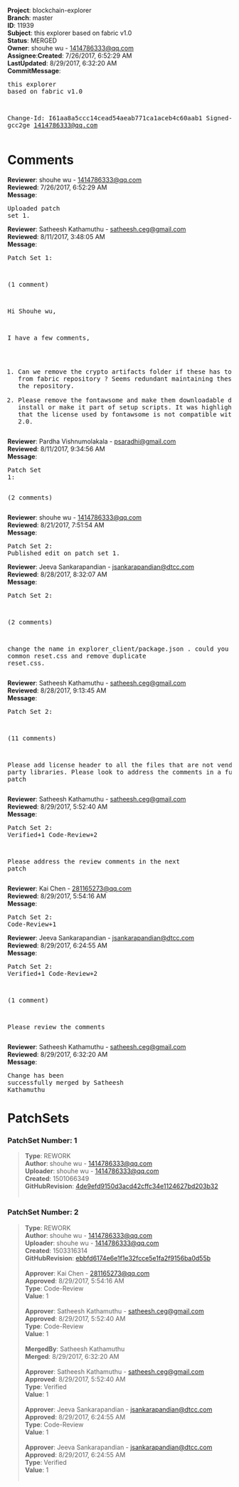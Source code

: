 <strong>Project</strong>: blockchain-explorer</br><strong>Branch</strong>: master<br><strong>ID</strong>: 11939<br><strong>Subject</strong>: this explorer based on fabric v1.0<br><strong>Status</strong>: MERGED<br><strong>Owner</strong>: shouhe wu - 1414786333@qq.com<br><strong>Assignee</strong>:<strong>Created</strong>: 7/26/2017, 6:52:29 AM<br><strong>LastUpdated</strong>: 8/29/2017, 6:32:20 AM<br><strong>CommitMessage</strong>:<br><pre>this explorer based on fabric v1.0

Change-Id: I61aa8a5ccc14cead54aeab771ca1aceb4c60aab1
Signed-off-by: gcc2ge <1414786333@qq.com>
</pre><h1>Comments</h1><strong>Reviewer</strong>: shouhe wu - 1414786333@qq.com<br><strong>Reviewed</strong>: 7/26/2017, 6:52:29 AM<br><strong>Message</strong>: <pre>Uploaded patch set 1.</pre><strong>Reviewer</strong>: Satheesh Kathamuthu - satheesh.ceg@gmail.com<br><strong>Reviewed</strong>: 8/11/2017, 3:48:05 AM<br><strong>Message</strong>: <pre>Patch Set 1:

(1 comment)

Hi Shouhe wu,

I have a few comments, 
1. Can we remove the crypto artifacts folder if these has to be copied from fabric repository ? Seems redundant maintaining these many files in the repository.
2. Please remove the fontawsome and make them downloadable during install or make it part of setup scripts. It was highlighted earlier that the license used by fontawsome is not compatible with Apache 2.0.</pre><strong>Reviewer</strong>: Pardha Vishnumolakala - psaradhi@gmail.com<br><strong>Reviewed</strong>: 8/11/2017, 9:34:56 AM<br><strong>Message</strong>: <pre>Patch Set 1:

(2 comments)</pre><strong>Reviewer</strong>: shouhe wu - 1414786333@qq.com<br><strong>Reviewed</strong>: 8/21/2017, 7:51:54 AM<br><strong>Message</strong>: <pre>Patch Set 2: Published edit on patch set 1.</pre><strong>Reviewer</strong>: Jeeva Sankarapandian - jsankarapandian@dtcc.com<br><strong>Reviewed</strong>: 8/28/2017, 8:32:07 AM<br><strong>Message</strong>: <pre>Patch Set 2:

(2 comments)

change the name in explorer_client/package.json . could you make it common reset.css and remove duplicate reset.css.</pre><strong>Reviewer</strong>: Satheesh Kathamuthu - satheesh.ceg@gmail.com<br><strong>Reviewed</strong>: 8/28/2017, 9:13:45 AM<br><strong>Message</strong>: <pre>Patch Set 2:

(11 comments)

Please add license header to all the files that are not vendor/third party libraries. Please look to address the comments in a future patch</pre><strong>Reviewer</strong>: Satheesh Kathamuthu - satheesh.ceg@gmail.com<br><strong>Reviewed</strong>: 8/29/2017, 5:52:40 AM<br><strong>Message</strong>: <pre>Patch Set 2: Verified+1 Code-Review+2

Please address the review comments in the next patch</pre><strong>Reviewer</strong>: Kai Chen - 281165273@qq.com<br><strong>Reviewed</strong>: 8/29/2017, 5:54:16 AM<br><strong>Message</strong>: <pre>Patch Set 2: Code-Review+1</pre><strong>Reviewer</strong>: Jeeva Sankarapandian - jsankarapandian@dtcc.com<br><strong>Reviewed</strong>: 8/29/2017, 6:24:55 AM<br><strong>Message</strong>: <pre>Patch Set 2: Verified+1 Code-Review+2

(1 comment)

Please review the comments</pre><strong>Reviewer</strong>: Satheesh Kathamuthu - satheesh.ceg@gmail.com<br><strong>Reviewed</strong>: 8/29/2017, 6:32:20 AM<br><strong>Message</strong>: <pre>Change has been successfully merged by Satheesh Kathamuthu</pre><h1>PatchSets</h1><h3>PatchSet Number: 1</h3><blockquote><strong>Type</strong>: REWORK<br><strong>Author</strong>: shouhe wu - 1414786333@qq.com<br><strong>Uploader</strong>: shouhe wu - 1414786333@qq.com<br><strong>Created</strong>: 1501066349<br><strong>GitHubRevision</strong>: [4de9efd9150d3acd42cffc34e1124627bd203b32](https://github.com/hyperledger/blockchain-explorer/commit/4de9efd9150d3acd42cffc34e1124627bd203b32)<br><br></blockquote><h3>PatchSet Number: 2</h3><blockquote><strong>Type</strong>: REWORK<br><strong>Author</strong>: shouhe wu - 1414786333@qq.com<br><strong>Uploader</strong>: shouhe wu - 1414786333@qq.com<br><strong>Created</strong>: 1503316314<br><strong>GitHubRevision</strong>: [ebbfd6174e6e1f1e32fcce5e1fa2f9156ba0d55b](https://github.com/hyperledger/blockchain-explorer/commit/ebbfd6174e6e1f1e32fcce5e1fa2f9156ba0d55b)<br><br><strong>Approver</strong>: Kai Chen - 281165273@qq.com<br><strong>Approved</strong>: 8/29/2017, 5:54:16 AM<br><strong>Type</strong>: Code-Review<br><strong>Value</strong>: 1<br><br><strong>Approver</strong>: Satheesh Kathamuthu - satheesh.ceg@gmail.com<br><strong>Approved</strong>: 8/29/2017, 5:52:40 AM<br><strong>Type</strong>: Code-Review<br><strong>Value</strong>: 1<br><br><strong>MergedBy</strong>: Satheesh Kathamuthu<br><strong>Merged</strong>: 8/29/2017, 6:32:20 AM<br><br><strong>Approver</strong>: Satheesh Kathamuthu - satheesh.ceg@gmail.com<br><strong>Approved</strong>: 8/29/2017, 5:52:40 AM<br><strong>Type</strong>: Verified<br><strong>Value</strong>: 1<br><br><strong>Approver</strong>: Jeeva Sankarapandian - jsankarapandian@dtcc.com<br><strong>Approved</strong>: 8/29/2017, 6:24:55 AM<br><strong>Type</strong>: Code-Review<br><strong>Value</strong>: 1<br><br><strong>Approver</strong>: Jeeva Sankarapandian - jsankarapandian@dtcc.com<br><strong>Approved</strong>: 8/29/2017, 6:24:55 AM<br><strong>Type</strong>: Verified<br><strong>Value</strong>: 1<br><br></blockquote>